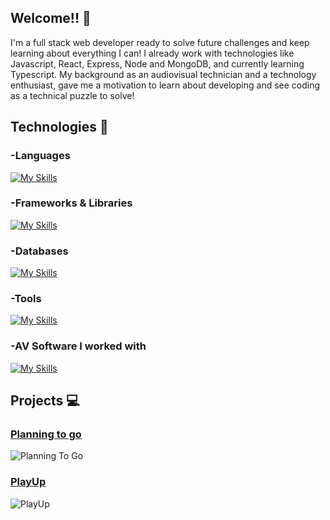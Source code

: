 ## Welcome!! 👋
I'm a full stack web developer ready to solve future challenges and keep learning about everything I can! I already work with technologies like Javascript, React, Express, Node and MongoDB, and currently learning Typescript. My background as an audiovisual technician and a technology enthusiast, gave me a motivation to learn about developing and see coding as a technical puzzle to solve!

## Technologies 🚀
### -Languages
[![My Skills](https://skillicons.dev/icons?i=js,html,css,ts)](https://skillicons.dev)
### -Frameworks & Libraries
[![My Skills](https://skillicons.dev/icons?i=react,express,nodejs,bootstrap,vite)](https://skillicons.dev)
### -Databases
[![My Skills](https://skillicons.dev/icons?i=mongodb)](https://skillicons.dev)
### -Tools
[![My Skills](https://skillicons.dev/icons?i=vscode,postman)](https://skillicons.dev)
### -AV Software I worked with
[![My Skills](https://skillicons.dev/icons?i=pr,ae,ps)](https://skillicons.dev)

## Projects 💻
### [Planning to go](https://planningtogo.netlify.app/)

![Planning To Go](https://github.com/user-attachments/assets/8bc660fc-08f4-481d-a093-08778a233fe1)

### [PlayUp](https://playup.netlify.app/)

![PlayUp](https://github.com/user-attachments/assets/f7d1cbcd-f96a-45b1-b032-8e6b807a43f3)


<!--
**IvanBM4/IvanBM4** is a ✨ _special_ ✨ repository because its `README.md` (this file) appears on your GitHub profile.

Here are some ideas to get you started:

- 🔭 I’m currently working on ...
- 🌱 I’m currently learning ...
- 👯 I’m looking to collaborate on ...
- 🤔 I’m looking for help with ...
- 💬 Ask me about ...
- 📫 How to reach me: ...
- 😄 Pronouns: ...
- ⚡ Fun fact: ...
-->
